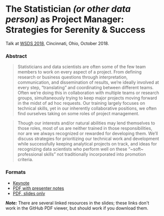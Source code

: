 # The Statistician *(or other data person)* as Project Manager: Strategies for Serenity & Success

Talk at [WSDS 2018](https://ww2.amstat.org/meetings/wsds/2018/onlineprogram/AbstractDetails.cfm?AbstractID=304811), Cincinnati, Ohio, October 2018.

### Abstract

> Statisticians and data scientists are often some of the few team members to work on every aspect of a project. From defining research or business questions through interpretation, communication, and dissemination of results, we’re ideally involved at every step, “translating” and coordinating between different teams. Often we’re doing this in collaboration with multiple teams or research groups, simultaneously trying to keep major projects moving forward in the midst of ad hoc requests. Our training largely focuses on technical skills, yet in our inherently collaborative positions, we often find ourselves taking on some roles of project management.

> Though our interests and/or natural abilities may lend themselves to those roles, most of us are neither trained in those responsibilities, nor are we always recognized or rewarded for developing them. We’ll discuss strategies for prioritizing our technical work and development while successfully keeping analytical projects on track, and ideas for recognizing data scientists who perform well on these “~soft~ professional skills” not traditionally incorporated into promotion criteria.

### Formats

- [Keynote](https://github.com/jenniferthompson/WSDS2018/blob/master/WSDS2018.key)
- [PDF with presenter notes](https://github.com/jenniferthompson/WSDS2018/blob/master/WSDS2018_withnotes.pdf)
- [PDF, slides only](https://github.com/jenniferthompson/WSDS2018/blob/master/WSDS2018.pdf)

***Note:*** There are several linked resources in the slides; these links don't work in the GitHub PDF viewer, but should work if you download them.
